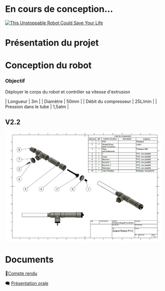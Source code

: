 # En cours de conception...

[![This Unstoppable Robot Could Save Your Life](https://res.cloudinary.com/marcomontalbano/image/upload/v1633795318/video_to_markdown/images/youtube--qevIIQHrJZg-c05b58ac6eb4c4700831b2b3070cd403.jpg)](https://www.youtube.com/watch?v=qevIIQHrJZg "This Unstoppable Robot Could Save Your Life")

# Présentation du projet
# Conception du robot

### Objectif
Déployer le corps du robot et contrôler sa vitesse d'extrusion

| Longueur | 3m      |
| Diamètre | 50mm    |
| Débit du compresseur  | 25L/min |
| Pression dans le tube | 1,5atm  |

## V2.2

![Grand Robot PVC Dessin v2](Grand_Robot_PVC_Dessin_v2.png)

# Documents
📃[Compte rendu](https://www.overleaf.com/read/gymmdvhcswqz)

🗨 [Présentation orale](https://www.overleaf.com/read/zycrhdjdwmsb)
